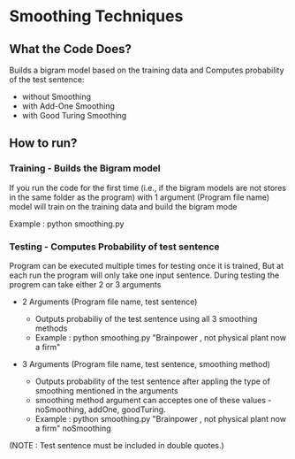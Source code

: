 # Smoothing Techniques

## What the Code Does?
Builds a bigram model based on the training data and Computes probability of the test sentence:
* without Smoothing
* with Add-One Smoothing
* with Good Turing Smoothing

## How to run?
### Training - Builds the Bigram model
If you run the code for the first time (i.e., if the bigram models are not stores in the same folder as the program) with 1 argument (Program file name) model will train on the training data and build the bigram mode

Example : python smoothing.py

### Testing - Computes Probability of test sentence
Program can be executed multiple times for testing once it is trained, But at each run the program will only take one input sentence. During testing the progrem can take either 2 or 3 arguments

* 2 Arguments (Program file name, test sentence)
  * Outputs probabiliy of the test sentence using all 3 smoothing methods
  * Example : python smoothing.py "Brainpower , not physical plant now a firm"  

* 3 Arguments (Program file name, test sentence, smoothing method)
  * Outputs probability of the test sentence after appling the type of smoothing mentioned in the arguments
  * smoothing method argument can acceptes one of these values - noSmoothing, addOne, goodTuring.
  * Example : python smoothing.py "Brainpower , not physical plant now a firm" noSmoothing

(NOTE : Test sentence must be included in double quotes.)
